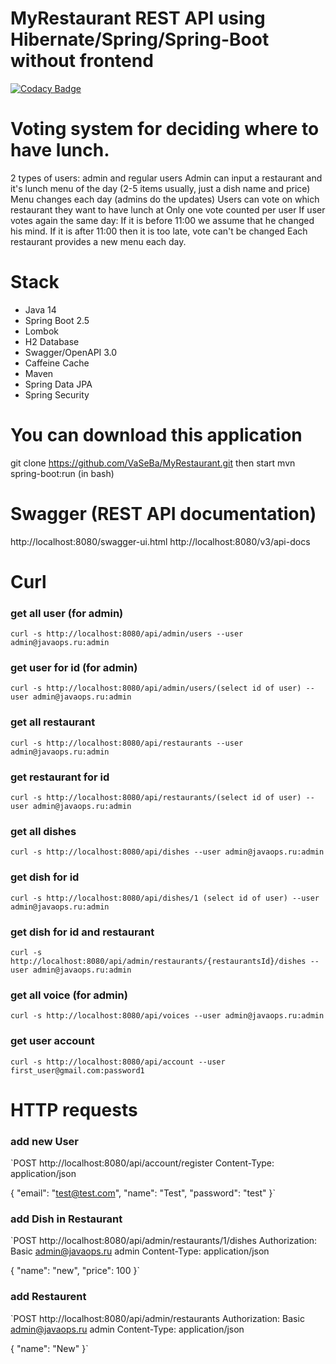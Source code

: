 # MyRestaurant REST API using Hibernate/Spring/Spring-Boot without frontend
[![Codacy Badge](https://app.codacy.com/project/badge/Grade/fb0a0e866ff043b2b38e0e9ee3c0db92)](https://www.codacy.com/gh/VaSeBa/MyRestaurant/dashboard?utm_source=github.com&amp;utm_medium=referral&amp;utm_content=VaSeBa/MyRestaurant&amp;utm_campaign=Badge_Grade)

# Voting system for deciding where to have lunch.

2 types of users: admin and regular users
Admin can input a restaurant and it's lunch menu of the day (2-5 items usually, just a dish name and price)
Menu changes each day (admins do the updates)
Users can vote on which restaurant they want to have lunch at
Only one vote counted per user
If user votes again the same day:
If it is before 11:00 we assume that he changed his mind.
If it is after 11:00 then it is too late, vote can't be changed
Each restaurant provides a new menu each day.


# Stack 

- Java 14
- Spring Boot 2.5
- Lombok 
- H2 Database
- Swagger/OpenAPI 3.0 
- Caffeine Cache
- Maven
- Spring Data JPA
- Spring Security

# You can download this application

git clone https://github.com/VaSeBa/MyRestaurant.git
then start
mvn spring-boot:run (in bash)


# Swagger (REST API documentation)

http://localhost:8080/swagger-ui.html
http://localhost:8080/v3/api-docs

# Curl 

### get all user (for admin)
`curl -s http://localhost:8080/api/admin/users --user admin@javaops.ru:admin`
### get user for id (for admin)
`curl -s http://localhost:8080/api/admin/users/(select id of user) --user admin@javaops.ru:admin`
### get all restaurant 
`curl -s http://localhost:8080/api/restaurants --user admin@javaops.ru:admin`
### get restaurant for id 
`curl -s http://localhost:8080/api/restaurants/(select id of user) --user admin@javaops.ru:admin`
### get all dishes 
`curl -s http://localhost:8080/api/dishes --user admin@javaops.ru:admin`
### get dish for id 
`curl -s http://localhost:8080/api/dishes/1 (select id of user) --user admin@javaops.ru:admin`
### get dish for id and restaurant
`curl -s http://localhost:8080/api/admin/restaurants/{restaurantsId}/dishes --user admin@javaops.ru:admin`
### get all voice (for admin)
`curl -s http://localhost:8080/api/voices --user admin@javaops.ru:admin`

### get user account 
`curl -s http://localhost:8080/api/account --user first_user@gmail.com:password1`

# HTTP requests

### add new User

`POST http://localhost:8080/api/account/register
Content-Type: application/json

{
      "email": "test@test.com",
      "name": "Test",
      "password": "test"
}`

### add Dish in Restaurant

`POST http://localhost:8080/api/admin/restaurants/1/dishes
Authorization: Basic admin@javaops.ru admin
Content-Type: application/json

{
  "name": "new",
  "price": 100
}`

### add Restaurent

`POST http://localhost:8080/api/admin/restaurants
Authorization: Basic admin@javaops.ru admin
Content-Type: application/json

{
  "name": "New"
}`







